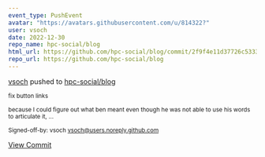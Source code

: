 ```yaml
---
event_type: PushEvent
avatar: "https://avatars.githubusercontent.com/u/814322?"
user: vsoch
date: 2022-12-30
repo_name: hpc-social/blog
html_url: https://github.com/hpc-social/blog/commit/2f9f4e11d37726c5333bfa4cdb475f286edcc103
repo_url: https://github.com/hpc-social/blog
---
```


<a href='https://github.com/vsoch' target='_blank'>vsoch</a> pushed to <a href='https://github.com/hpc-social/blog' target='_blank'>hpc-social/blog</a>

<small>fix button links

because I could figure out what ben meant even though
he was not able to use his words to articulate it,
...

Signed-off-by: vsoch <vsoch@users.noreply.github.com></small>

<a href='https://github.com/hpc-social/blog/commit/2f9f4e11d37726c5333bfa4cdb475f286edcc103' target='_blank'>View Commit</a>
